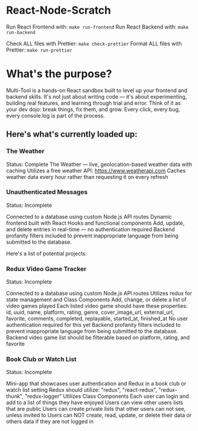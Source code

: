 # React-Node-Scratch

Run React Frontend with: `make run-frontend`
Run React Backend with: `make run-backend`

Check ALL files with Prettier: `make check-prettier`
Format ALL files with Prettier: `make run-prettier`


# What's the purpose?
Multi-Tool is a hands-on React sandbox built to level up your frontend and backend skills. It's not just about writing code — it's about experimenting, building real features, and learning through trial and error. Think of it as your dev dojo: break things, fix them, and grow. Every click, every bug, every console.log is part of the process.


## Here's what's currently loaded up:


### The Weather
Status: Complete
The Weather — live, geolocation-based weather data with caching
Utilizes a free weather API: https://www.weatherapi.com
Caches weather data every hour rather than requesting it on every refresh

### Unauthenticated Messages
Status: Incomplete

Connected to a database using custom Node.js API routes
Dynamic frontend built with React Hooks and functional components
Add, update, and delete entries in real-time — no authentication required
Backend profanity filters included to prevent inappropriate language from being submitted to the database.

Here's a list of potential projects:


###  Redux Video Game Tracker
Status: Incomplete

Connected to a database using custom Node.js API routes
Utilizes redux for state management and Class Components
Add, change, or delete a list of video games played
Each listed video game should have these properties: id, uuid, name, platform, rating, genre, cover_image_url, external_url, favorite, comments, completed, replayable, started_at, finished_at
No user authentication required for this yet
Backend profanity filters included to prevent inappropriate language from being submitted to the database.
Backend video game list should be filterable based on platform, rating, and favorite

### Book Club or Watch List
Status: Incomplete

Mini-app that showcases user authentication and Redux in a book club or watch list setting
Redux should utilize: "redux", "react-redux", "redux-thunk", "redux-logger"
Utilizes Class Components
Each user can login and add to a list of things they have enjoyed
Users can view other users lists that are public
Users can create private lists that other users can not see, unless invited to
Users can NOT create, read, update, or delete their data or others data if they are not logged in